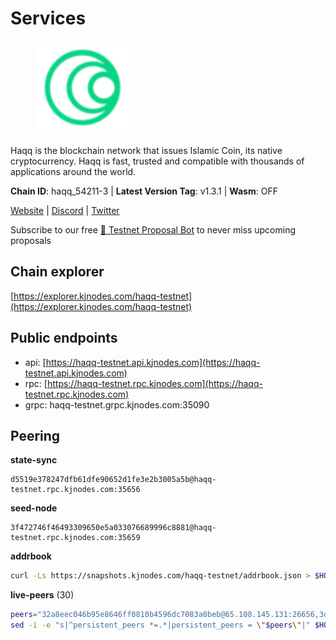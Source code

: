 # Services

<figure><img src="https://raw.githubusercontent.com/kj89/cosmos-images/main/logos/haqq.png" width="150" alt=""><figcaption></figcaption></figure>

Haqq is the blockchain network that issues Islamic Coin,  its native cryptocurrency. Haqq is fast, trusted and  compatible with thousands of applications around the world.

**Chain ID**: haqq_54211-3 | **Latest Version Tag**: v1.3.1 | **Wasm**: OFF

[Website](https://islamiccoin.net) | [Discord](https://discord.gg/hU9MHG5kZq) | [Twitter](https://twitter.com/Islamic_Coin)



Subscribe to our free [🤖 Testnet Proposal Bot](https://t.me/kjnodes_testnet_proposal_bot) to never miss upcoming proposals


## Chain explorer
[https://explorer.kjnodes.com/haqq-testnet](https://explorer.kjnodes.com/haqq-testnet)

## Public endpoints

* api: [https://haqq-testnet.api.kjnodes.com](https://haqq-testnet.api.kjnodes.com)
* rpc: [https://haqq-testnet.rpc.kjnodes.com](https://haqq-testnet.rpc.kjnodes.com)
* grpc: haqq-testnet.grpc.kjnodes.com:35090

## Peering

**state-sync**

```text
d5519e378247dfb61dfe90652d1fe3e2b3005a5b@haqq-testnet.rpc.kjnodes.com:35656
```

**seed-node**

```text
3f472746f46493309650e5a033076689996c8881@haqq-testnet.rpc.kjnodes.com:35659
```

**addrbook**
```bash
curl -Ls https://snapshots.kjnodes.com/haqq-testnet/addrbook.json > $HOME/.haqqd/config/addrbook.json
```

**live-peers** (30)
```bash
peers="32a8eec046b95e8646ff0810b4596dc7083a0beb@65.108.145.131:26656,3df5a68b919177179c6dcb0b9c9354fd6bbba1c8@65.109.92.240:20116,d7ac44bf8f8d760c3df1a8695145021f35feb985@34.88.220.124:26656,442d3bacb350437b8d9f0f1431e0519b81094100@135.181.62.222:26656,a884387139109784cad9193652b82ef20a85d713@38.242.159.148:26656,230d299006a432b0f44534ca8a19c8c876c0ccb3@85.10.193.246:26656,d5519e378247dfb61dfe90652d1fe3e2b3005a5b@65.109.68.190:35656,23ff658b56fbb8bc73372973a34733ff5d79b435@142.132.202.50:11604,bc777df96c83c0433561c88c541dbbc520928f6c@195.3.221.239:26656,927a323649e7dd8d4c75da6e5edaee439652b46f@65.109.92.241:20116,6de69146d5ebbc0b8cd9ecdf4b33edb57bf9b559@185.187.170.133:26656,23a1176c9911eac442d6d1bf15f92eeabb3981d5@45.83.173.18:26656,f57fae1bdea281392b563a58978a2d8c0a37725f@95.217.233.234:26656,78e3ef8adf819b479acc13a2f92ab5c0fa350aeb@66.45.231.30:11464,999e8d7da8b1baaba37d2556d60b8bfa8c0c1b40@149.102.132.104:35656,29731457774b61da8186b9c764e8f7c1e2465e3e@142.93.36.176:26656,62a8610cc2325cbdf25099b973ae488a05f7d417@65.108.206.57:13656,1fefb6b75431482502e125a290deba1e7e539d4e@135.181.148.11:26656,a6150d39e4725d28a56f41ebf3c6d457c54bd2f1@34.138.250.4:26656,16f40215d018c7d657fef0bb5ce2950251d525d2@148.251.51.144:36656,ba56c564a5430632e59e2b08fc348735bc56b32f@154.12.232.140:26656,19cb2780fb79d3f6ce81f648456d85622b18bab5@94.130.55.152:35656,f54d4de6d4ae81ec8a2315b54247872b315f198d@65.109.57.9:26656,6fad54232f11a0306bd0d942c2ec5f9ba0ae2f1a@34.91.54.209:26656,24e894d4d8a18276acf6051cccf369a1ce69842d@65.108.151.105:26656,59af99085c961a6a5c8dc4bc8b3abffda16ddccb@135.181.38.62:26656,9e894879ff46d8a9344cfd478abad423f568968a@159.69.69.183:26656,9eb507f9365313dbe7f426050fec9648298f58ee@109.205.183.51:26656,331ca63236ba05842d561e22c0bcc8582efa60a1@209.126.80.192:26656,62bf004201a90ce00df6f69390378c3d90f6dd7e@45.83.173.19:26656"
sed -i -e "s|^persistent_peers *=.*|persistent_peers = \"$peers\"|" $HOME/.haqqd/config/config.toml
```
